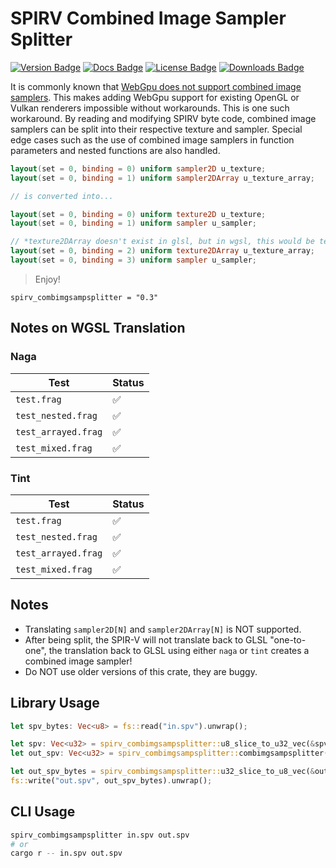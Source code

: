 # SPIRV Combined Image Sampler Splitter

[![Version Badge](https://img.shields.io/crates/v/spirv_combimgsampsplitter)](https://crates.io/crates/spirv_combimgsampsplitter)
[![Docs Badge](https://img.shields.io/docsrs/spirv_combimgsampsplitter/latest)](https://docs.rs/spirv_combimgsampsplitter/latest/spirv_combimgsampsplitter/)
[![License Badge](https://img.shields.io/crates/l/spirv_combimgsampsplitter)](LICENSE)
[![Downloads Badge](https://img.shields.io/crates/d/spirv_combimgsampsplitter)](https://crates.io/crates/spirv_combimgsampsplitter)

It is commonly known that [WebGpu does not support combined image samplers](https://github.com/gpuweb/gpuweb/issues/770).
This makes adding WebGpu support for existing OpenGL or Vulkan renderers impossible without workarounds.
This is one such workaround.
By reading and modifying SPIRV byte code, combined image samplers can be split into their respective texture and sampler.
Special edge cases such as the use of combined image samplers in function parameters and nested functions are also handled.

```glsl
layout(set = 0, binding = 0) uniform sampler2D u_texture;
layout(set = 0, binding = 1) uniform sampler2DArray u_texture_array;

// is converted into...

layout(set = 0, binding = 0) uniform texture2D u_texture;
layout(set = 0, binding = 1) uniform sampler u_sampler;

// *texture2DArray doesn't exist in glsl, but in wgsl, this would be texture_2d_array<f32>
layout(set = 0, binding = 2) uniform texture2DArray u_texture_array;
layout(set = 0, binding = 3) uniform sampler u_sampler;
```

> Enjoy!

```
spirv_combimgsampsplitter = "0.3"
```

## Notes on WGSL Translation

### Naga

| Test                | Status |
| ------------------- | ------ |
| `test.frag`         | ✅     |
| `test_nested.frag`  | ✅     |
| `test_arrayed.frag` | ✅     |
| `test_mixed.frag`   | ✅     |

### Tint

| Test                | Status |
| ------------------- | ------ |
| `test.frag`         | ✅     |
| `test_nested.frag`  | ✅     |
| `test_arrayed.frag` | ✅     |
| `test_mixed.frag`   | ✅     |

## Notes

- Translating `sampler2D[N]` and `sampler2DArray[N]` is NOT supported.
- After being split, the SPIR-V will not translate back to GLSL "one-to-one", the translation back to GLSL using either `naga` or `tint` creates a combined image sampler!
- Do NOT use older versions of this crate, they are buggy.

## Library Usage

```rust
let spv_bytes: Vec<u8> = fs::read("in.spv").unwrap();

let spv: Vec<u32> = spirv_combimgsampsplitter::u8_slice_to_u32_vec(&spv_bytes);
let out_spv: Vec<u32> = spirv_combimgsampsplitter::combimgsampsplitter(&spv).unwrap();

let out_spv_bytes = spirv_combimgsampsplitter::u32_slice_to_u8_vec(&out_spv);
fs::write("out.spv", out_spv_bytes).unwrap();
```

## CLI Usage

```bash
spirv_combimgsampsplitter in.spv out.spv
# or
cargo r -- in.spv out.spv
```
